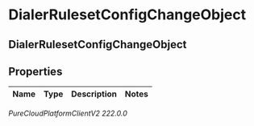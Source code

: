 # DialerRulesetConfigChangeObject

## DialerRulesetConfigChangeObject

## Properties

|Name | Type | Description | Notes|
|------------ | ------------- | ------------- | -------------|



_PureCloudPlatformClientV2 222.0.0_
